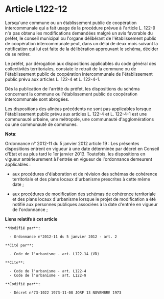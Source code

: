 # Article L122-12

Lorsqu'une commune ou un établissement public de coopération intercommunale qui a fait usage de la procédure prévue à
l'article L. 122-9 n'a pas obtenu les modifications demandées malgré un avis favorable du préfet, le conseil municipal ou
l'organe délibérant de l'établissement public de coopération intercommunale peut, dans un délai de deux mois suivant la
notification qui lui est faite de la délibération approuvant le schéma, décider de se retirer. 

Le préfet, par dérogation aux dispositions applicables du code général des collectivités territoriales, constate le retrait
de la commune ou de l'établissement public de coopération intercommunale de l'établissement public prévu aux articles L.
122-4 et L. 122-4-1. 

Dès la publication de l'arrêté du préfet, les dispositions du schéma concernant la commune ou l'établissement public de
coopération intercommunale sont abrogées. 

Les dispositions des alinéas précédents ne sont pas applicables lorsque l'établissement public prévu aux articles L. 122-4 et
L. 122-4-1 est une communauté urbaine, une métropole, une communauté d'agglomérations ou une communauté de communes.

**Nota:**

Ordonnance n° 2012-11 du 5 janvier 2012 article 19 : Les présentes dispositions entrent en vigueur à une date déterminée par
décret en Conseil d'Etat et au plus tard le 1er janvier 2013. Toutefois, les dispositions en vigueur antérieurement à
l'entrée en vigueur de l'ordonnance demeurent applicables :

- aux procédures d'élaboration et de révision des schémas de cohérence territoriale et des plans locaux d'urbanisme
prescrites à cette même date ;

- aux procédures de modification des schémas de cohérence territoriale et des plans locaux d'urbanisme lorsque le projet de
modification a été notifié aux personnes publiques associées à la date d'entrée en vigueur de l'ordonnance ;

**Liens relatifs à cet article**

	**Modifié par**:

	  - Ordonnance n°2012-11 du 5 janvier 2012 - art. 2

	**Cité par**:

	  - Code de l'urbanisme - art. L122-14 (VD)

	**Cite**:

	  - Code de l'urbanisme - art. L122-4
	  - Code de l'urbanisme - art. L122-9

	**Codifié par**:

	  - Décret n°73-1022 1973-11-08 JORF 13 NOVEMBRE 1973
